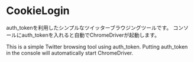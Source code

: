 # CookieLogin
auth_tokenを利用したシンプルなツイッターブラウジングツールです。
コンソールにauth_tokenを入れると自動でChromeDriverが起動します。

This is a simple Twitter browsing tool using auth_token.
Putting auth_token in the console will automatically start ChromeDriver.

